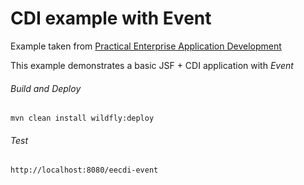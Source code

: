CDI example with Event 
=====================================
Example taken from [Practical Enterprise Application Development](http://www.itbuzzpress.com/ebooks/java-ee-7-development-on-wildfly.html)

This example demonstrates a basic JSF + CDI application with *Event*

###### Build and Deploy
```shell
mvn clean install wildfly:deploy
```

###### Test
```shell
http://localhost:8080/eecdi-event
```
